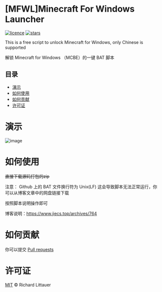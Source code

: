 # [MFWL]Minecraft For Windows Launcher
[![licence](https://img.shields.io/github/license/jiesou/MFWL-Minecraft-For-Windows-Unlock-Launcher)](https://github.com/GeForceLegend/jiesou/MFWL-Minecraft-For-Windows-Unlock-Launcher/LICENSE)
[![stars](https://img.shields.io/github/stars/jiesou/MFWL-Minecraft-For-Windows-Unlock-Launcher)](https://github.com/jiesou/Minecraft-Text-Sinicization)

This is a free script to unlock Minecraft for Windows, only Chinese is supported

解锁 Minecraft for Windows （MCBE）的一键 BAT 脚本

## 目录
  - [演示](#演示)
  - [如何使用](#如何使用)
  - [如何贡献](#如何贡献)
  - [许可证](#许可证)

# 演示

![image](https://user-images.githubusercontent.com/84175239/151663545-3179fc08-3333-4a38-92d2-c886aa476709.png)

# 如何使用

~~直接下载源码打包的zip~~

注意： Github 上的 BAT 文件换行符为 Unix(LF) 这会导致脚本无法正常运行，你可以从博客文章中的网盘链接下载

按照脚本说明操作即可

博客说明：https://www.jiecs.top/archives/764

# 如何贡献

你可以提交 [Pull requests](https://github.com/jiesou/MFWL-Minecraft-For-Windows-Unlock-Launcher/pulls)

# 许可证

[MIT](LICENSE) © Richard Littauer
